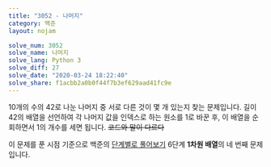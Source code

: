 ```yaml
---
title: "3052 - 나머지"
category: 백준
layout: nojam

solve_num: 3052
solve_name: 나머지
solve_lang: Python 3
solve_diff: 27
solve_date: "2020-03-24 18:22:40"
solve_share: f1acbb2a0b0f44f7b3ef629aad41fc9e
---
```


10개의 수의 42로 나눈 나머지 중 서로 다른 것이 몇 개 있는지 찾는 문제입니다. 길이 42의 배열을 선언하여 각 나머지 값을 인덱스로 하는 원소를 1로 바꾼 후, 이 배열을 순회하면서 1의 개수를 세면 됩니다. ~~코드와 말이 다르다~~

이 문제를 푼 시점 기준으로 백준의 [단계별로 풀어보기](http://noj.am/p/s) 6단계 **1차원 배열**의 네 번째 문제입니다.
